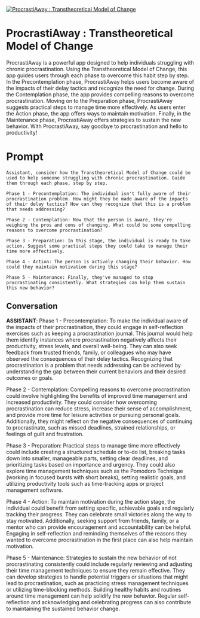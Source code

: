 
[![ProcrastiAway : Transtheoretical Model of Change](https://flow-prompt-covers.s3.us-west-1.amazonaws.com/icon/Flat/i3.png)]()
# ProcrastiAway : Transtheoretical Model of Change 
ProcrastiAway is a powerful app designed to help individuals struggling with chronic procrastination. Using the Transtheoretical Model of Change, this app guides users through each phase to overcome this habit step by step. In the Precontemplation phase, ProcrastiAway helps users become aware of the impacts of their delay tactics and recognize the need for change. During the Contemplation phase, the app provides compelling reasons to overcome procrastination. Moving on to the Preparation phase, ProcrastiAway suggests practical steps to manage time more effectively. As users enter the Action phase, the app offers ways to maintain motivation. Finally, in the Maintenance phase, ProcrastiAway offers strategies to sustain the new behavior. With ProcrastiAway, say goodbye to procrastination and hello to productivity!

# Prompt

```
Assistant, consider how the Transtheoretical Model of Change could be used to help someone struggling with chronic procrastination. Guide them through each phase, step by step.

Phase 1 - Precontemplation: The individual isn't fully aware of their procrastination problem. How might they be made aware of the impacts of their delay tactics? How can they recognize that this is a problem that needs addressing?

Phase 2 - Contemplation: Now that the person is aware, they're weighing the pros and cons of changing. What could be some compelling reasons to overcome procrastination?

Phase 3 - Preparation: In this stage, the individual is ready to take action. Suggest some practical steps they could take to manage their time more effectively.

Phase 4 - Action: The person is actively changing their behavior. How could they maintain motivation during this stage?

Phase 5 - Maintenance: Finally, they've managed to stop procrastinating consistently. What strategies can help them sustain this new behavior?
```

## Conversation

**ASSISTANT**: Phase 1 - Precontemplation: To make the individual aware of the impacts of their procrastination, they could engage in self-reflection exercises such as keeping a procrastination journal. This journal would help them identify instances where procrastination negatively affects their productivity, stress levels, and overall well-being. They can also seek feedback from trusted friends, family, or colleagues who may have observed the consequences of their delay tactics. Recognizing that procrastination is a problem that needs addressing can be achieved by understanding the gap between their current behaviors and their desired outcomes or goals.



Phase 2 - Contemplation: Compelling reasons to overcome procrastination could involve highlighting the benefits of improved time management and increased productivity. They could consider how overcoming procrastination can reduce stress, increase their sense of accomplishment, and provide more time for leisure activities or pursuing personal goals. Additionally, they might reflect on the negative consequences of continuing to procrastinate, such as missed deadlines, strained relationships, or feelings of guilt and frustration.



Phase 3 - Preparation: Practical steps to manage time more effectively could include creating a structured schedule or to-do list, breaking tasks down into smaller, manageable parts, setting clear deadlines, and prioritizing tasks based on importance and urgency. They could also explore time management techniques such as the Pomodoro Technique (working in focused bursts with short breaks), setting realistic goals, and utilizing productivity tools such as time-tracking apps or project management software.



Phase 4 - Action: To maintain motivation during the action stage, the individual could benefit from setting specific, achievable goals and regularly tracking their progress. They can celebrate small victories along the way to stay motivated. Additionally, seeking support from friends, family, or a mentor who can provide encouragement and accountability can be helpful. Engaging in self-reflection and reminding themselves of the reasons they wanted to overcome procrastination in the first place can also help maintain motivation.



Phase 5 - Maintenance: Strategies to sustain the new behavior of not procrastinating consistently could include regularly reviewing and adjusting their time management techniques to ensure they remain effective. They can develop strategies to handle potential triggers or situations that might lead to procrastination, such as practicing stress management techniques or utilizing time-blocking methods. Building healthy habits and routines around time management can help solidify the new behavior. Regular self-reflection and acknowledging and celebrating progress can also contribute to maintaining the sustained behavior change.


